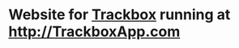 Website for [Trackbox](https://github.com/Trackbox/Trackbox) running at http://TrackboxApp.com
============================